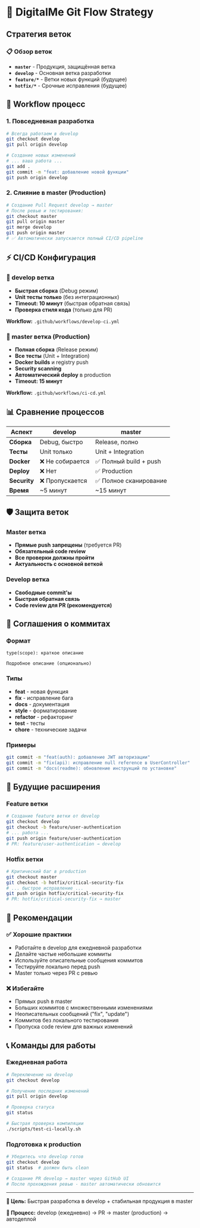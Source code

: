 # 🌿 DigitalMe Git Flow Strategy

## Стратегия веток

### 📋 Обзор веток

- **`master`** - Продукция, защищённая ветка
- **`develop`** - Основная ветка разработки
- **`feature/*`** - Ветки новых функций (будущее)
- **`hotfix/*`** - Срочные исправления (будущее)

## 🔀 Workflow процесс

### 1. Повседневная разработка
```bash
# Всегда работаем в develop
git checkout develop
git pull origin develop

# Создание новых изменений
# ... ваша работа ...
git add .
git commit -m "feat: добавление новой функции"
git push origin develop
```

### 2. Слияние в master (Production)
```bash
# Создание Pull Request develop → master
# После ревью и тестирования:
git checkout master
git pull origin master
git merge develop
git push origin master
# ✅ Автоматически запускается полный CI/CD pipeline
```

## ⚡ CI/CD Конфигурация

### 🔨 develop ветка
- **Быстрая сборка** (Debug режим)
- **Unit тесты только** (без интеграционных)
- **Timeout: 10 минут** (быстрая обратная связь)
- **Проверка стиля кода** (только для PR)

**Workflow:** `.github/workflows/develop-ci.yml`

### 🚀 master ветка (Production)
- **Полная сборка** (Release режим)  
- **Все тесты** (Unit + Integration)
- **Docker builds** и registry push
- **Security scanning**
- **Автоматический deploy** в production
- **Timeout: 15 минут**

**Workflow:** `.github/workflows/ci-cd.yml`

## 📊 Сравнение процессов

| Аспект | develop | master |
|--------|---------|--------|
| **Сборка** | Debug, быстро | Release, полно |
| **Тесты** | Unit только | Unit + Integration |
| **Docker** | ❌ Не собирается | ✅ Полный build + push |
| **Deploy** | ❌ Нет | ✅ Production |
| **Security** | ❌ Пропускается | ✅ Полное сканирование |
| **Время** | ~5 минут | ~15 минут |

## 🛡️ Защита веток

### Master ветка
- **Прямые push запрещены** (требуется PR)
- **Обязательный code review**
- **Все проверки должны пройти**
- **Актуальность с основной веткой**

### Develop ветка  
- **Свободные commit'ы**
- **Быстрая обратная связь**
- **Code review для PR (рекомендуется)**

## 📝 Соглашения о коммитах

### Формат
```
type(scope): краткое описание

Подробное описание (опционально)
```

### Типы
- **feat** - новая функция
- **fix** - исправление бага  
- **docs** - документация
- **style** - форматирование
- **refactor** - рефакторинг
- **test** - тесты
- **chore** - технические задачи

### Примеры
```bash
git commit -m "feat(auth): добавление JWT авторизации"
git commit -m "fix(api): исправление null reference в UserController"
git commit -m "docs(readme): обновление инструкций по установке"
```

## 🚀 Будущие расширения

### Feature ветки
```bash
# Создание feature ветки от develop
git checkout develop
git checkout -b feature/user-authentication
# ... работа ...
git push origin feature/user-authentication
# PR: feature/user-authentication → develop
```

### Hotfix ветки
```bash
# Критический баг в production
git checkout master
git checkout -b hotfix/critical-security-fix
# ... быстрое исправление ...
git push origin hotfix/critical-security-fix
# PR: hotfix/critical-security-fix → master
```

## 🎯 Рекомендации

### ✅ Хорошие практики
- Работайте в develop для ежедневной разработки
- Делайте частые небольшие коммиты
- Используйте описательные сообщения коммитов
- Тестируйте локально перед push
- Master только через PR с ревью

### ❌ Избегайте
- Прямых push в master
- Больших коммитов с множественными изменениями  
- Неописательных сообщений ("fix", "update")
- Коммитов без локального тестирования
- Пропуска code review для важных изменений

## 📞 Команды для работы

### Ежедневная работа
```bash
# Переключение на develop
git checkout develop

# Получение последних изменений  
git pull origin develop

# Проверка статуса
git status

# Быстрая проверка компиляции
./scripts/test-ci-locally.sh
```

### Подготовка к production
```bash
# Убедитесь что develop готов
git checkout develop
git status  # должен быть clean

# Создание PR develop → master через GitHub UI
# После прохождения ревью - master автоматически обновится
```

---

**🎯 Цель:** Быстрая разработка в develop + стабильная продукция в master

**🔄 Процесс:** develop (ежедневно) → PR → master (production) → автодеплой
